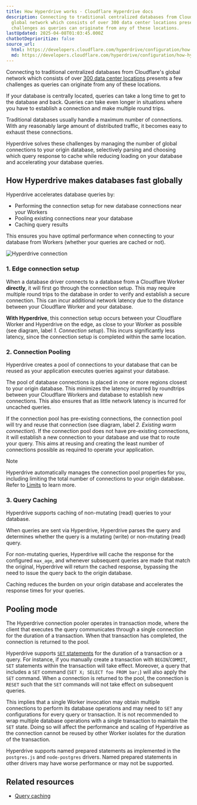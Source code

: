 ```yaml
---
title: How Hyperdrive works · Cloudflare Hyperdrive docs
description: Connecting to traditional centralized databases from Cloudflare's
  global network which consists of over 300 data center locations presents a few
  challenges as queries can originate from any of these locations.
lastUpdated: 2025-04-08T01:03:45.000Z
chatbotDeprioritize: false
source_url:
  html: https://developers.cloudflare.com/hyperdrive/configuration/how-hyperdrive-works/
  md: https://developers.cloudflare.com/hyperdrive/configuration/how-hyperdrive-works/index.md
---
```


Connecting to traditional centralized databases from Cloudflare's global network which consists of over [300 data center locations](https://www.cloudflare.com/network/) presents a few challenges as queries can originate from any of these locations.

If your database is centrally located, queries can take a long time to get to the database and back. Queries can take even longer in situations where you have to establish a connection and make multiple round trips.

Traditional databases usually handle a maximum number of connections. With any reasonably large amount of distributed traffic, it becomes easy to exhaust these connections.

Hyperdrive solves these challenges by managing the number of global connections to your origin database, selectively parsing and choosing which query response to cache while reducing loading on your database and accelerating your database queries.

## How Hyperdrive makes databases fast globally

Hyperdrive accelerates database queries by:

* Performing the connection setup for new database connections near your Workers
* Pooling existing connections near your database
* Caching query results

This ensures you have optimal performance when connecting to your database from Workers (whether your queries are cached or not).

![Hyperdrive connection](https://developers.cloudflare.com/_astro/hyperdrive-comparison.BMT25nFH_fKr3G.svg)

### 1. Edge connection setup

When a database driver connects to a database from a Cloudflare Worker **directly**, it will first go through the connection setup. This may require multiple round trips to the database in order to verify and establish a secure connection. This can incur additional network latency due to the distance between your Cloudflare Worker and your database.

**With Hyperdrive**, this connection setup occurs between your Cloudflare Worker and Hyperdrive on the edge, as close to your Worker as possible (see diagram, label *1. Connection setup*). This incurs significantly less latency, since the connection setup is completed within the same location.

### 2. Connection Pooling

Hyperdrive creates a pool of connections to your database that can be reused as your application executes queries against your database.

The pool of database connections is placed in one or more regions closest to your origin database. This minimizes the latency incurred by roundtrips between your Cloudflare Workers and database to establish new connections. This also ensures that as little network latency is incurred for uncached queries.

If the connection pool has pre-existing connections, the connection pool will try and reuse that connection (see diagram, label *2. Existing warm connection*). If the connection pool does not have pre-existing connections, it will establish a new connection to your database and use that to route your query. This aims at reusing and creating the least number of connections possible as required to operate your application.

Note

Hyperdrive automatically manages the connection pool properties for you, including limiting the total number of connections to your origin database. Refer to [Limits](https://developers.cloudflare.com/hyperdrive/platform/limits/) to learn more.

### 3. Query Caching

Hyperdrive supports caching of non-mutating (read) queries to your database.

When queries are sent via Hyperdrive, Hyperdrive parses the query and determines whether the query is a mutating (write) or non-mutating (read) query.

For non-mutating queries, Hyperdrive will cache the response for the configured `max_age`, and whenever subsequent queries are made that match the original, Hyperdrive will return the cached response, bypassing the need to issue the query back to the origin database.

Caching reduces the burden on your origin database and accelerates the response times for your queries.

## Pooling mode

The Hyperdrive connection pooler operates in transaction mode, where the client that executes the query communicates through a single connection for the duration of a transaction. When that transaction has completed, the connection is returned to the pool.

Hyperdrive supports [`SET` statements](https://www.postgresql.org/docs/current/sql-set.html) for the duration of a transaction or a query. For instance, if you manually create a transaction with `BEGIN`/`COMMIT`, `SET` statements within the transaction will take effect. Moreover, a query that includes a `SET` command (`SET X; SELECT foo FROM bar;`) will also apply the `SET` command. When a connection is returned to the pool, the connection is `RESET` such that the `SET` commands will not take effect on subsequent queries.

This implies that a single Worker invocation may obtain multiple connections to perform its database operations and may need to `SET` any configurations for every query or transaction. It is not recommended to wrap multiple database operations with a single transaction to maintain the `SET` state. Doing so will affect the performance and scaling of Hyperdrive as the connection cannot be reused by other Worker isolates for the duration of the transaction.

Hyperdrive supports named prepared statements as implemented in the `postgres.js` and `node-postgres` drivers. Named prepared statements in other drivers may have worse performance or may not be supported.

## Related resources

* [Query caching](https://developers.cloudflare.com/hyperdrive/configuration/query-caching/)
